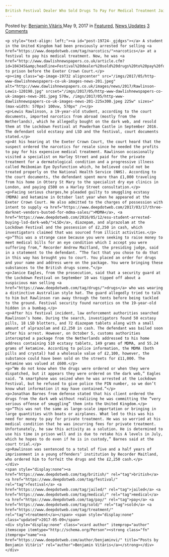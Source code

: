 ```yaml
---
British Festival Dealer Who Sold Drugs To Pay For Medical Treatment Jailed
---
```

<article class="post-listing post-19724 post type-post status-publish format-standard has-post-thumbnail hentry  tag-british tag-festival tag-jailed tag-medical tag-pay  tag-treatment">
    <div class="post-inner">
        <span>Posted by: <a href="https://www.deepdotweb.com/author/benjaminvi/" title="">Benjamin Vitáris </a></span>
    <span>May 9, 2017</span>
    <span>in <a href="https://www.deepdotweb.com/category/deepdot-news/" rel="category tag">Featured</a>, <a href="https://www.deepdotweb.com/category/news-updates/" rel="category tag">News Updates</a></span>
    <span><a href="https://www.deepdotweb.com/2017/05/09/british-festival-dealer-sold-drugs-pay-medical-treatment-jailed/#comments">3 Comments</a></span>
    </p>
    <div class="clear"></div>
    
    <p style="text-align: left;"><a id="post-19724-_gjdgxs"></a> A student in the United Kingdom had been previously arrested for selling <a href="https://www.deepdotweb.com/tag/narcotics/">narcotics</a> at a festival to pay his medical treatment. Now, he was <a href="http://www.dawlishnewspapers.co.uk/article.cfm?id=104345&amp;headline=Festival%20dealer%20sold%20drugs%20to%20pay%20for%20medical%20treatment&amp;sectionIs=news&amp;searchyear=2017">sentenced</a> to prison before the Exeter Crown Court.</p>
    <p><img class="wp-image-19732 aligncenter" src="/imgs/2017/05/http-www-dawlishnewspapers-co-uk-images-news-201.jpeg" alt="http://www.dawlishnewspapers.co.uk/images/news/2017/Rawlinson-Lewis-120198.jpg" srcset="/imgs/2017/05/http-www-dawlishnewspapers-co-uk-images-news-201.jpeg 570w, /imgs/2017/05/http-www-dawlishnewspapers-co-uk-images-news-201-225x300.jpeg 225w" sizes="(max-width: 570px) 100vw, 570px" /></p>
    <p>Lewis Rawlinson, a 19-year-old student, according to the court documents, imported narcotics from abroad (mostly from the Netherlands), which he allegedly bought on the dark web, and resold them at the Lockdown Festival at Powderham Castle in September 2016. The defendant sold ecstasy and LSD and the festival, court documents stated.</p>
    <p>At his hearing at the Exeter Crown Court, the court heard that the suspect ordered the narcotics for resale since he needed the profits to pay for his expensive medical treatment. Rawlinson occasionally visited a specialist on Harley Street and paid for the private treatment for a dermatological condition and a progressive illness called Meibomian Eye Dysfunction which, he believed could not be treated properly on the National Health Service (NHS). According to the court documents, the defendant spent more than £1,000 traveling from his home in Ottery St Mary to the specialist dry eye clinics in London, and paying £500 on a Harley Street consultation.</p>
    <p>Facing serious charges,he pleaded guilty to smuggling ecstasy (MDMA) and ketamine in October last year when he appeared at the Exeter Crown Court. He also admitted to the charges of possession with intent to supply <a href="https://www.deepdotweb.com/2017/03/17/three-darknet-vendors-busted-for-mdma-sales/">MDMA</a>, <a href="https://www.deepdotweb.com/2016/05/12/esu-student-arrested-buying-lsd-dark-web/">LSD</a>, diazepam, and alprazolam at the Lockdown Festival and the possession of £2,250 in cash, which investigators claimed that was sourced from illicit activities.</p>
    <p>“This was a strange case because you were seeking to raise money to meet medical bills for an eye condition which I accept you were suffering from,” Recorder Andrew Maitland, the presiding judge, said in a statement to the defendant. “The fact that you chose to do that in this way has brought you to court. You placed an order for drugs and your name and address were on the package. You were bringing these substances to the British drugs scene.”</p>
    <p>Janice Eagles, from the prosecution, said that a security guard at the Lockdown Festival on September 10 was tipped off about a suspicious man selling <a href="https://www.deepdotweb.com/tag/drugs/">drugs</a> who was wearing a distinctive Australian style hat. The guard allegedly tried to talk to him but Rawlinson ran away through the tents before being tackled to the ground. Festival security found narcotics on the 19-year-old hidden in a bumbag.</p>
    <p>After his festival incident, law enforcement authorities searched Rawlinson’s home. During the search, investigators found 50 ecstasy pills, 18 LSD blotters, and 72 diazepam tablets along with a small amount of alprazolam and £2,250 in cash. The defendant was bailed soon after his arrest. However, on October 5, customs authorities intercepted a package from the Netherlands addressed to his home address containing 510 ecstasy tablets, 149 grams of MDMA, and 55.24 grams of ketamine. According to police information, the MDMA (both pills and crystal) had a wholesale value of £2,100, however, the substance could have been sold on the streets for £11,000. The ketamine was valued at £600.</p>
    <p>“We do not know when the drugs were ordered or when they were dispatched, but it appears they were ordered on the dark web,” Eagles said. “A smartphone was seized when he was arrested at the Lockdown Festival, but he refused to give police the PIN number, so we don’t know what information it may have contained.”</p>
    <p>Jonathan Barnes from defense stated that his client ordered the drugs from the dark web without realizing he was committing the “very serious offense of smuggling” them into the United Kingdom.</p>
    <p>“This was not the same as large-scale importation or bringing in large quantities with boats or airplanes. What led to this was his need for money to pay for private treatment. He was so worried at his medical condition that he was incurring fees for private treatment. Unfortunately, he saw this activity as a solution. He is determined to use his time in prison well and is due to retake his A levels in July, which he hopes to do even if he is in custody,” Barnes said at the court trial.</p>
    <p>Rawlinson was sentenced to a total of five and a half years of imprisonment in a young offenders’ institution by Recorder Maitland, who ordered him to forfeit the drugs and the £2,250 cash.</p>
    </div>
    <span style="display:none"><a href="https://www.deepdotweb.com/tag/british/" rel="tag">british</a>   <a href="https://www.deepdotweb.com/tag/festival/" rel="tag">festival</a> <a href="https://www.deepdotweb.com/tag/jailed/" rel="tag">jailed</a> <a href="https://www.deepdotweb.com/tag/medical/" rel="tag">medical</a> <a href="https://www.deepdotweb.com/tag/pay/" rel="tag">pay</a> <a href="https://www.deepdotweb.com/tag/sold/" rel="tag">sold</a> <a href="https://www.deepdotweb.com/tag/treatment/" rel="tag">treatment</a></span> <span style="display:none" class="updated">2017-05-09</span>
    <div style="display:none" class="vcard author" itemprop="author" itemscope itemtype="http://schema.org/Person"><strong class="fn" itemprop="name"><a href="https://www.deepdotweb.com/author/benjaminvi/" title="Posts by Benjamin Vitáris" rel="author">Benjamin Vitáris</a></strong></div>
    </div>
</article>

